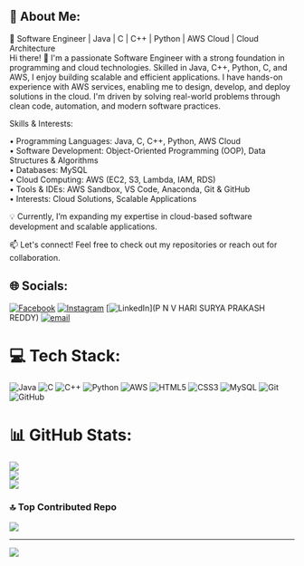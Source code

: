 ## 💫 About Me:

🚀 Software Engineer | Java | C | C++ | Python | AWS Cloud | Cloud Architecture  
Hi there! 👋 I'm a passionate Software Engineer with a strong foundation in programming and cloud technologies. Skilled in Java, C++, Python, C, and AWS, I enjoy building scalable and efficient applications. I have hands-on experience with AWS services, enabling me to design, develop, and deploy solutions in the cloud. I'm driven by solving real-world problems through clean code, automation, and modern software practices.


Skills & Interests:

• Programming Languages: Java, C, C++, Python, AWS Cloud  
• Software Development: Object-Oriented Programming (OOP), Data Structures & Algorithms  
• Databases: MySQL  
• Cloud Computing: AWS (EC2, S3, Lambda, IAM, RDS)  
• Tools & IDEs: AWS Sandbox, VS Code, Anaconda, Git & GitHub  
• Interests: Cloud Solutions, Scalable Applications  

💡 Currently, I’m expanding my expertise in cloud-based software development and scalable applications. 

📫 Let's connect! Feel free to check out my repositories or reach out for collaboration.

## 🌐 Socials:
[![Facebook](https://img.shields.io/badge/Facebook-%231877F2.svg?logo=Facebook&logoColor=white)](https://facebook.com/https://www.facebook.com/hari.surya.737001) [![Instagram](https://img.shields.io/badge/Instagram-%23E4405F.svg?logo=Instagram&logoColor=white)](https://instagram.com/https://www.instagram.com/p._hari_reddy/) [![LinkedIn](https://img.shields.io/badge/LinkedIn-%230077B5.svg?logo=linkedin&logoColor=white)](P N V HARI SURYA PRAKASH REDDY) [![email](https://img.shields.io/badge/Email-D14836?logo=gmail&logoColor=white)](mailto:hspr2227@gamil.com) 

# 💻 Tech Stack:
![Java](https://img.shields.io/badge/java-%23ED8B00.svg?style=for-the-badge&logo=openjdk&logoColor=white) ![C](https://img.shields.io/badge/c-%2300599C.svg?style=for-the-badge&logo=c&logoColor=white) ![C++](https://img.shields.io/badge/c++-%2300599C.svg?style=for-the-badge&logo=c%2B%2B&logoColor=white) ![Python](https://img.shields.io/badge/python-3670A0?style=for-the-badge&logo=python&logoColor=ffdd54) ![AWS](https://img.shields.io/badge/AWS-%23FF9900.svg?style=for-the-badge&logo=amazon-aws&logoColor=white) ![HTML5](https://img.shields.io/badge/html5-%23E34F26.svg?style=for-the-badge&logo=html5&logoColor=white) ![CSS3](https://img.shields.io/badge/css3-%231572B6.svg?style=for-the-badge&logo=css3&logoColor=white) ![MySQL](https://img.shields.io/badge/mysql-4479A1.svg?style=for-the-badge&logo=mysql&logoColor=white) ![Git](https://img.shields.io/badge/git-%23F05033.svg?style=for-the-badge&logo=git&logoColor=white) ![GitHub](https://img.shields.io/badge/github-%23121011.svg?style=for-the-badge&logo=github&logoColor=white)
# 📊 GitHub Stats:
![](https://github-readme-stats.vercel.app/api?username=pnvharisuryaprakashreddy&theme=dark&hide_border=true&include_all_commits=true&count_private=false)<br/>
![](https://nirzak-streak-stats.vercel.app/?user=pnvharisuryaprakashreddy&theme=dark&hide_border=true)<br/>
![](https://github-readme-stats.vercel.app/api/top-langs/?username=pnvharisuryaprakashreddy&theme=dark&hide_border=true&include_all_commits=true&count_private=false&layout=compact)

### 🔝 Top Contributed Repo
![](https://github-contributor-stats.vercel.app/api?username=pnvharisuryaprakashreddy&limit=5&theme=dark&combine_all_yearly_contributions=true)

---
[![](https://visitcount.itsvg.in/api?id=pnvharisuryaprakashreddy&icon=0&color=0)](https://visitcount.itsvg.in)

<!-- Proudly created with GPRM ( https://gprm.itsvg.in ) -->
